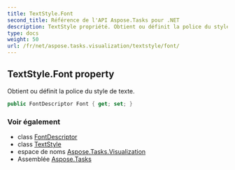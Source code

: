 ```yaml
---
title: TextStyle.Font
second_title: Référence de l'API Aspose.Tasks pour .NET
description: TextStyle propriété. Obtient ou définit la police du style de texte.
type: docs
weight: 50
url: /fr/net/aspose.tasks.visualization/textstyle/font/
---
```

## TextStyle.Font property

Obtient ou définit la police du style de texte.

```csharp
public FontDescriptor Font { get; set; }
```

### Voir également

* class [FontDescriptor](../../fontdescriptor/)
* class [TextStyle](../)
* espace de noms [Aspose.Tasks.Visualization](../../textstyle/)
* Assemblée [Aspose.Tasks](../../../)


